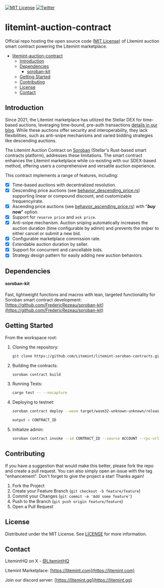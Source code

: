 [![MIT License][license-shield]][license-url]
[![Twitter][twitter-shield]][twitter-url]

# litemint-auction-contract

Official repo hosting the open source code ([MIT License](LICENSE)) of Litemint auction smart contract powering the Litemint marketplace.

- [litemint-auction-contract](#litemint-auction-contract)
  - [Introduction](#introduction)
  - [Dependencies](#dependencies)
      - [soroban-kit](#soroban-kit)
  - [Getting Started](#getting-started)
  - [Contributing](#contributing)
  - [License](#license)
  - [Contact](#contact)

## Introduction

Since 2021, the Litemint marketplace has utilized the Stellar DEX for time-based auctions, leveraging time-bound, pre-auth transactions [details in our blog](https://blog.litemint.com/anatomy-of-a-stellar-powered-auction-on-litemint/). While these auctions offer security and interoperability, they lack flexibilities, such as anti-snipe mechanisms and varied bidding strategies like descending auctions.

The Litemint Auction Contract on [Soroban](https://soroban.stellar.org) (Stellar's Rust-based smart contracts platform), addresses these limitations. The smart contract enhances the Litemint marketplace while co-existing with our SDEX-based method, offering users a comprehensive and versatile auction experience.

This contract implements a range of features, including:

- [X] Time-based auctions with decentralized resolution.
- [X] Descending price auctions (see [behavior_descending_price.rs](src/auctions/behavior_descending_price.rs)) supporting linear or compound discount, and customizable frequency/rate.
- [X] Ascending price auctions (see [behavior_ascending_price.rs](src/auctions/behavior_ascending_price.rs)) with "**_buy now_**" option.
- [X] Support for `reserve price` and `ask price`.
- [X] Anti-snipe mechanism. Auction sniping automatically increases the auction duration (time configurable by admin) and prevents the sniper to either cancel or submit a new bid.
- [X] Configurable marketplace commission rate.
- [X] Extendable auction duration by seller.
- [X] Support for concurrent and cancellable bids.
- [X] Strategy design pattern for easily adding new auction behaviors.

## Dependencies

#### soroban-kit
  
  Fast, lightweight functions and macros with lean, targeted functionality for Soroban smart contract development:
  [https://github.com/FredericRezeau/soroban-kit](https://github.com/FredericRezeau/soroban-kit)

## Getting Started

From the workspace root:

1. Cloning the repository:
   ```sh
   git clone https://github.com/Litemint/litemint-soroban-contracts.git
   ```
2. Building the contracts:
   ```sh
   soroban contract build
   ```
3. Running Tests:
   ```sh
   cargo test -- --nocapture
   ```
4. Deploying to testnet:
   ```sh
   soroban contract deploy --wasm target/wasm32-unknown-unknown/release/litemint_auction_contract.wasm --source ACCOUNT --rpc-url https://soroban-testnet.stellar.org:443 --network-passphrase "Test SDF Network ; September 2015"
   ```
   ```sh
   output > CONTRACT_ID
   ```
5. Initialize admin:
   ```sh
   soroban contract invoke --id CONTRACT_ID --source ACCOUNT --rpc-url https://soroban-testnet.stellar.org:443 --network-passphrase "Test SDF Network ; September 2015" -- initialize --admin ACCOUNT --anti_snipe_time 60 --commission_rate 5 --extendable_auctions true
   ```

## Contributing

If you have a suggestion that would make this better, please fork the repo and create a pull request. You can also simply open an issue with the tag "enhancement".
Don't forget to give the project a star! Thanks again!

1. Fork the Project
2. Create your Feature Branch (`git checkout -b feature/feature`)
3. Commit your Changes (`git commit -m 'Add some feature'`)
4. Push to the Branch (`git push origin feature/feature`)
5. Open a Pull Request

## License

Distributed under the MIT License. See [LICENSE](LICENSE) for more information.

## Contact

LitemintHQ on X - [@LitemintHQ](https://twitter.com/LitemintHQ)

Litemint Marketplace: [https://litemint.com](https://litemint.com)

Join our discord server: [https://litemint.gg](https://litemint.gg)

[license-shield]: https://img.shields.io/github/license/litemint/litemint-soroban-contracts.svg?style=for-the-badge
[license-url]: https://github.com/litemint/litemint-soroban-contracts/blob/master/LICENSE
[twitter-shield]: https://img.shields.io/badge/-Twitter-black.svg?style=for-the-badge&logo=twitter&colorB=555
[twitter-url]: https://x.com/liteminthq

[rust-shield]: https://img.shields.io/badge/Rust-000000?style=flat-square&logo=Rust&logoColor=white
[rust-url]: https://www.rust-lang.org
[javascript-shield]: https://img.shields.io/badge/JavaScript-F7DF1E?style=flat-square&logo=javascript&logoColor=black
[javascript-url]: https://vanilla-js.com
